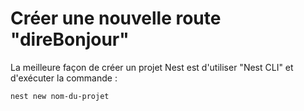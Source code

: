 # Créer une nouvelle route "direBonjour"

La meilleure façon de créer un projet Nest est d'utiliser "Nest CLI" et d'exécuter la commande :

```sh
nest new nom-du-projet
```
